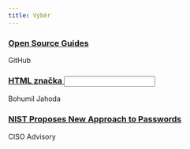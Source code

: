 ```yaml
---
title: Výběr
---
```


### [Open Source Guides](https://opensource.guide/)
GitHub

### [HTML značka <input>](http://jecas.cz/input)
Bohumil Jahoda

### [NIST Proposes New Approach to Passwords](https://www.cisoadvisory.com/cai-blog/2016/10/24/nist-proposes-new-approach-to-passwords)
CISO Advisory
